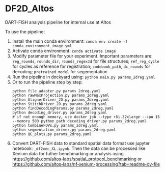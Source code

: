 # DF2D_Altos
DART-FISH analysis pipeline for internal use at Altos

To use the pipeline:
1. Install the main conda environment: `conda env create -f conda_environment_image.yml`
2. Activate conda environment: `conda activate image`
3. Modify parameter file for your experiment.
    Important parameters are: `reg_rounds`, `rounds_dir`, `rounds_regex3d` for file structures; `ref_reg_cycle` for cycles as reference for registration; `codebook_path`, `dc_rounds` for decoding; `pretrained_model` for segementation
4. Run the pipeline in dockyard using: `python main.py params_2dreg.yaml`
5. Or to run the pipeline step by step:
    ```
    python file_adapter.py params_2dreg.yaml
    python rawMaxProjection.py params_2dreg.yaml
    python AlignerDriver_2D.py params_2dreg.yaml
    python StitchDriver_2D.py params_2dreg.yaml
    python findDecodingParams.py params_2dreg.yaml
    python decoding_driver.py params_2dreg.yaml
    # if not enough memory, use docker job --type r6i.32xlarge --cpu 15 --memory 500 python_path decoding_driver.py params_2dreg.yaml
    python CombineFOVs.py params_2dreg.yaml
    python segmentation_driver.py params_2dreg.yaml
    python QC_plots.py params_2dreg.yaml
    ``` 
6. Convert DART-FISH data to standard spatial data format use jupyter notebook: `_df2xen_XL.ipynb`. Then the data can be processed like Xenium data for futher benchmarking or analysis using https://github.com/altos-labs/spatial_protocol_benchmarking or https://github.com/altos-labs/nf-xenium-processing?tab=readme-ov-file
